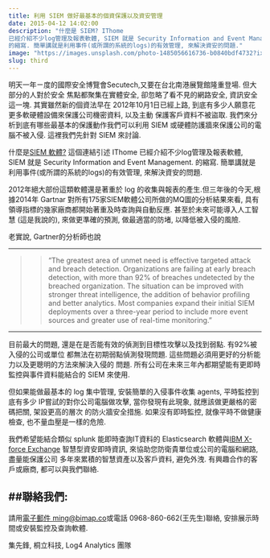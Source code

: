 ```yaml
---
title: 利用 SIEM 做好最基本的個資保護以及資安管理
date: 2015-04-12 14:02:00
description: "什麼是 SIEM? IThome
已經介紹不少log管理及報表軟體, SIEM 就是 Security Information and Event Management.
的縮寫. 簡單講就是利用事件(或所謂的系統的logs)的有效管理, 來解決資安的問題."
image: "https://images.unsplash.com/photo-1485056616736-b0840bdf4732?ixlib=rb-1.2.1&ixid=eyJhcHBfaWQiOjEyMDd9&auto=format&fit=crop&w=1968&q=80"
slug: third
---
```


明天一年ㄧ度的國際安全博覽會Secutech,又要在台北南港展覽館隆重登場. 但大部分的人對於安全
焦點都聚集在實體安全, 卻忽略了看不見的網路安全, 資訊安全這一塊. 其實雖然新的個資法早在
2012年10月1日已經上路, 到底有多少人願意花更多軟硬體設備來保護公司機密資料, 以及主動
保護客戶資料不被盜取. 我們來分析到底有哪些最基本的保護動作我們可以利用 SIEM
或硬體防護牆來保護公司的電腦不被入侵. 這裡我們先針對 SIEM 來討論.

>

什麼是[SIEM 軟體?](http://www.ithome.com.tw/node/77205) 這個連結引述 IThome
已經介紹不少log管理及報表軟體, SIEM 就是 Security Information and Event Management.
的縮寫. 簡單講就是利用事件(或所謂的系統的logs)的有效管理, 來解決資安的問題.

>

2012年絕大部份這類軟體還是著重於 log 的收集與報表的產生.但三年後的今天,根據2014年
Gartnar
對所有175家SIEM軟體公司所做的MQ圖的分析結果來看, 具有領導指標的幾家廠商都開始著重及時查詢與自動反應.
甚至於未來可能導入人工智慧 (這是我說的), 來做更準確的預測, 做最適當的防堵, 以降低被入侵的風險.

>

老實說, Gartner的分析師也說

---
>> “The greatest area of unmet need is effective targeted attack and breach detection. Organizations are failing at early breach detection, with more than 92% of breaches undetected by the breached organization. The situation can be improved with stronger threat intelligence, the addition of behavior profiling and better analytics. Most companies expand their initial SIEM deployments over a three-year period to include more event sources and greater use of real-time monitoring.”

---
目前最大的問題, 還是在是否能有效的偵測到目標性攻擊以及找到弱點. 有92%被入侵的公司或單位
都無法在初期弱點偵測發現問題. 這些問題必須用更好的分析能力以及更聰明的方法來解決入侵的
問題. 所有公司在未來三年內都期望能有更即時監控與事件資料能結合的 SIEM 來使用.

>

但如果能做最基本的 log 集中管理, 安裝簡單的入侵事件收集 agents, 平時監控到底有多少
IP嘗試的對你公司電腦做攻擊, 當你發現有此現象, 就應該做更嚴格的密碼把關, 架設更高的層次
的防火牆安全措施. 如果沒有即時監控, 就像平時不做健康檢查, 也不量血壓是一樣的危險.

>

我們希望能結合類似 splunk 能即時查詢IT資料的 Elasticsearch 軟體與[IBM X-force
Exchange](https://exchange.xforce.ibmcloud.com/) 智慧型資安即時資訊, 來協助您防衛貴單位或公司的電腦和網路, 盡量能保護公司
多年來累積的智慧資產以及客戶資料, 避免外洩. 有興趣合作的客戶或廠商, 都可以與我們聯絡.


>

##聯絡我們:
---------------------

請用[電子郵件 ming@bimap.co](mailto:ming@bimap.co)或電話 0968-860-662(王先生)聯絡,
安排展示時間或安裝監控及查詢軟體.

>

集先鋒, 桐立科技, Log4 Analytics 團隊
